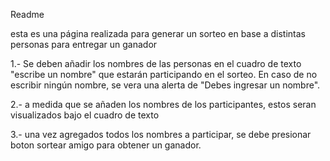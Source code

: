 Readme

esta es una página realizada para generar un sorteo en base a distintas personas para entregar un ganador

1.- Se deben añadir los nombres de las personas en el cuadro de texto "escribe un nombre" que estarán participando en el sorteo. 
    En caso de no escribir ningún nombre, se vera una alerta de "Debes ingresar un nombre".
    
2.- a medida que se añaden los nombres de los participantes, estos seran visualizados bajo el cuadro de texto

3.- una vez agregados todos los nombres a participar, se debe presionar boton sortear amigo para obtener un ganador.
